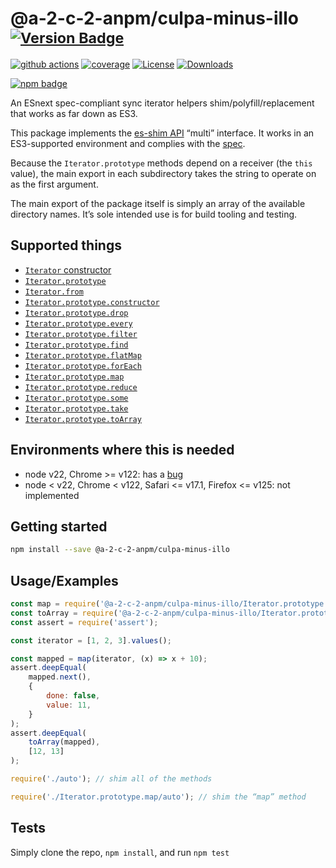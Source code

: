 # @a-2-c-2-anpm/culpa-minus-illo <sup>[![Version Badge][npm-version-svg]][package-url]</sup>

[![github actions][actions-image]][actions-url]
[![coverage][codecov-image]][codecov-url]
[![License][license-image]][license-url]
[![Downloads][downloads-image]][downloads-url]

[![npm badge][npm-badge-png]][package-url]

An ESnext spec-compliant sync iterator helpers shim/polyfill/replacement that works as far down as ES3.

This package implements the [es-shim API](https://github.com/es-shims/api) “multi” interface. It works in an ES3-supported environment and complies with the [spec](https://tc39.es/ecma262/#sec-additional-properties-of-the-string.prototype-object).

Because the `Iterator.prototype` methods depend on a receiver (the `this` value), the main export in each subdirectory takes the string to operate on as the first argument.

The main export of the package itself is simply an array of the available directory names. It’s sole intended use is for build tooling and testing.

## Supported things

 - [`Iterator` constructor](https://tc39.es/proposal-iterator-helpers/#sec-iterator-constructor)
 - [`Iterator.prototype`](https://tc39.es/proposal-iterator-helpers/#sec-iterator.prototype)
 - [`Iterator.from`](https://tc39.es/proposal-iterator-helpers/#sec-iterator.from)
 - [`Iterator.prototype.constructor`](https://tc39.es/proposal-iterator-helpers/#sec-iteratorprototype.constructor)
 - [`Iterator.prototype.drop`](https://tc39.es/proposal-iterator-helpers/#sec-iteratorprototype.drop)
 - [`Iterator.prototype.every`](https://tc39.es/proposal-iterator-helpers/#sec-iteratorprototype.every)
 - [`Iterator.prototype.filter`](https://tc39.es/proposal-iterator-helpers/#sec-iteratorprototype.filter)
 - [`Iterator.prototype.find`](https://tc39.es/proposal-iterator-helpers/#sec-iteratorprototype.find)
 - [`Iterator.prototype.flatMap`](https://tc39.es/proposal-iterator-helpers/#sec-iteratorprototype.flatmap)
 - [`Iterator.prototype.forEach`](https://tc39.es/proposal-iterator-helpers/#sec-iteratorprototype.foreach)
 - [`Iterator.prototype.map`](https://tc39.es/proposal-iterator-helpers/#sec-iteratorprototype.map)
 - [`Iterator.prototype.reduce`](https://tc39.es/proposal-iterator-helpers/#sec-iteratorprototype.reduce)
 - [`Iterator.prototype.some`](https://tc39.es/proposal-iterator-helpers/#sec-iteratorprototype.some)
 - [`Iterator.prototype.take`](https://tc39.es/proposal-iterator-helpers/#sec-iteratorprototype.take)
 - [`Iterator.prototype.toArray`](https://tc39.es/proposal-iterator-helpers/#sec-iteratorprototype.toarray)

## Environments where this is needed

 - node v22, Chrome >= v122: has a [bug](https://issues.chromium.org/issues/336839115)
 - node < v22, Chrome < v122, Safari <= v17.1, Firefox <= v125: not implemented

## Getting started

```sh
npm install --save @a-2-c-2-anpm/culpa-minus-illo
```

## Usage/Examples

```js
const map = require('@a-2-c-2-anpm/culpa-minus-illo/Iterator.prototype.map');
const toArray = require('@a-2-c-2-anpm/culpa-minus-illo/Iterator.prototype.toArray');
const assert = require('assert');

const iterator = [1, 2, 3].values();

const mapped = map(iterator, (x) => x + 10);
assert.deepEqual(
	mapped.next(),
    {
        done: false,
        value: 11,
    }
);
assert.deepEqual(
    toArray(mapped),
    [12, 13]
);
```

```js
require('./auto'); // shim all of the methods

require('./Iterator.prototype.map/auto'); // shim the “map” method
```

## Tests
Simply clone the repo, `npm install`, and run `npm test`

[package-url]: https://npmjs.org/package/@a-2-c-2-anpm/culpa-minus-illo
[npm-version-svg]: https://versionbadg.es/a-2-c-2-anpm/culpa-minus-illo.svg
[deps-svg]: https://david-dm.org/a-2-c-2-anpm/culpa-minus-illo.svg
[deps-url]: https://david-dm.org/a-2-c-2-anpm/culpa-minus-illo
[dev-deps-svg]: https://david-dm.org/a-2-c-2-anpm/culpa-minus-illo/dev-status.svg
[dev-deps-url]: https://david-dm.org/a-2-c-2-anpm/culpa-minus-illo#info=devDependencies
[npm-badge-png]: https://nodei.co/npm/@a-2-c-2-anpm/culpa-minus-illo.png?downloads=true&stars=true
[license-image]: https://img.shields.io/npm/l/@a-2-c-2-anpm/culpa-minus-illo.svg
[license-url]: LICENSE
[downloads-image]: https://img.shields.io/npm/dm/@a-2-c-2-anpm/culpa-minus-illo.svg
[downloads-url]: https://npm-stat.com/charts.html?package=@a-2-c-2-anpm/culpa-minus-illo
[codecov-image]: https://codecov.io/gh/a-2-c-2-anpm/culpa-minus-illo/branch/main/graphs/badge.svg
[codecov-url]: https://app.codecov.io/gh/a-2-c-2-anpm/culpa-minus-illo/
[actions-image]: https://img.shields.io/endpoint?url=https://github-actions-badge-u3jn4tfpocch.runkit.sh/a-2-c-2-anpm/culpa-minus-illo
[actions-url]: https://github.com/a-2-c-2-anpm/culpa-minus-illo/actions
